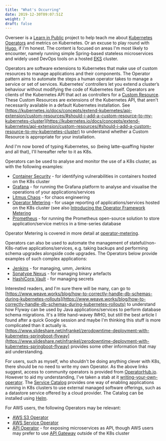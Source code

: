 ```yaml
---
title: "What's Occurring"
date: 2019-12-30T09:07:51Z
weight: 7
draft: false
---
```

Overseer is a [Learn in Public](https://www.swyx.io/writing/learn-in-public/) project to help teach me about [Kubernetes Operators](https://kubernetes.io/docs/concepts/extend-kubernetes/operator/) and metrics on Kubernetes. Or an excuse to play round with [Hugo](https://gohugo.io), if I'm honest. The content is focused on areas I'm most likely to encounter, namely running simple Spring-based stateless microservices and widely used DevOps tools on a hosted [EKS](https://aws.amazon.com/eks/) cluster.

Operators are software extensions to Kubernetes that make use of custom resources to manage applications and their components. The Operator pattern aims to automate the steps a human operator takes to manage a service or set of services. Kubernetes’ controllers let you extend a cluster’s behaviour without modifying the code of Kubernetes itself. Operators are clients of the Kubernetes API that act as controllers for a [Custom Resource](https://kubernetes.io/docs/concepts/extend-kubernetes/api-extension/custom-resources/). These Custom Resources are extensions of the Kubernetes API, that aren't necessarily available in a default Kubernetes installation. See [https://kubernetes.io/docs/concepts/extend-kubernetes/api-extension/custom-resources/#should-i-add-a-custom-resource-to-my-kubernetes-cluster](https://kubernetes.io/docs/concepts/extend-kubernetes/api-extension/custom-resources/#should-i-add-a-custom-resource-to-my-kubernetes-cluster) to understand whether a Custom Resource is appropriate for your installation.

And I'm now bored of typing Kubernetes, so (being latte-quaffing hipster and all that), I'll hereafter refer to it as K8s.

Operators can be used to analyse and monitor the use of a K8s cluster, as with the following examples:

* [Container Security](https://operatorhub.io/operator/container-security-operator) - for identifying vulnerabilities in containers hosted on the K8s cluster
* [Grafana](https://operatorhub.io/operator/grafana-operator) - for running the Grafana platform to analyse and visualise the operations of your applications/services
* [Litmus Chaos](https://operatorhub.io/operator/litmuschaos) - for chaos engineering
* [Operator Metering](https://operatorhub.io/operator/metering-upstream) - for usage reporting of applications/services hosted on the K8s cluster (see also [Introducing the Operator Framework Metering](https://coreos.com/blog/introducing-operator-framework-metering)
* [Prometheus](https://operatorhub.io/operator/prometheus) - for running the Prometheus open-source solution to store application/service metrics in a time-series database

Operator Metering is covered in more detail at [operator-metering](../operator-metering).

Operators can also be used to automate the management of stateful/non-K8s-native applications/services, e.g. taking backups and performing schema upgrades alongside code upgrades. The Operators below provide examples of such complex applications:

* [Jenkins](https://operatorhub.io/operator/jenkins-operator) - for managing, umm, Jenkins
* [Sonatype Nexus](https://operatorhub.io/operator/nexus-operator-hub) - for managing binary artefacts
* [HashiCorp Vault](https://operatorhub.io/operator/vault) - for managing secrets

Interested readers, and I'm sure there will be many, can go to [https://www.weave.works/blog/how-to-correctly-handle-db-schemas-during-kubernetes-rollouts](https://www.weave.works/blog/how-to-correctly-handle-db-schemas-during-kubernetes-rollouts) to understand how Flyway can be used by Java applications/services to perform database schema migrations. It's a little hand-wavey IMHO, but still the best article I found after a quick Google session and maybe I'm thinking this stuff is more complicated than it actually is. [https://www.slideshare.net/nfrankel/zerodowntime-deployment-with-kubernetes-springboot-flyway](https://www.slideshare.net/nfrankel/zerodowntime-deployment-with-kubernetes-springboot-flyway) provides some other information that may aid understanding.

For users, such as myself, who shouldn't be doing anything clever with K8s, there should be no need to write my own Operator. As the above links suggest, access to community operators is provided from [OperatorHub.io](https://operatorhub.io). However to aid my understanding, I've taken a stab at it [writing-your-own-operator](../writing-your-own-operator). The [Service Catalog](https://kubernetes.io/docs/concepts/extend-kubernetes/service-catalog/) provides one way of enabling applications running in K8s clusters to use external managed software offerings, such as a datastore service offered by a cloud provider. The Catalog can be installed using [Helm](https://kubernetes.io/docs/tasks/service-catalog/install-service-catalog-using-helm/).

For AWS users, the following Operators may be relevant:

* [AWS S3 Operator](https://operatorhub.io/operator/awss3-operator-registry)
* [AWS Service Operator](https://operatorhub.io/operator/aws-service)
* [API Operator](https://operatorhub.io/operator/api-operator) - for exposing microservices as API, though AWS users may prefer to use [API Gateway](https://aws.amazon.com/api-gateway/) outside of the K8s cluster
